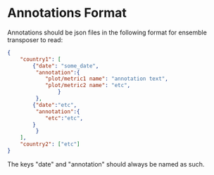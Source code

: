# Annotations Format

Annotations should be json files in the following format for ensemble transposer to read: 

```json
{
	"country1": [
		{"date": "some_date",
		 "annotation":{
		 	"plot/metric1 name": "annotation text", 
			"plot/metric2 name": "etc", 
		 		}
		 },
		{"date":"etc",
		 "annotation":{
		 	"etc":"etc",
		}
		 }
	],
	"country2": ["etc"]
}
```

The keys "date" and "annotation" should always be named as such.